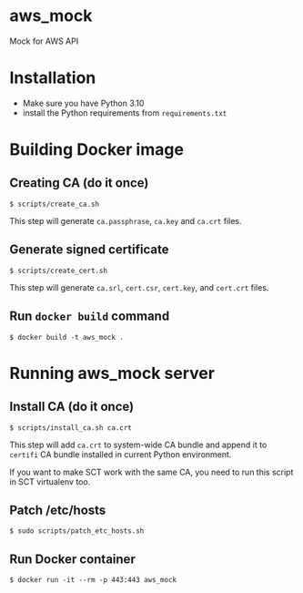 # aws_mock
Mock for AWS API

# Installation
- Make sure you have Python 3.10
- install the Python requirements from `requirements.txt`

# Building Docker image

## Creating CA (do it once)

    $ scripts/create_ca.sh

This step will generate `ca.passphrase`, `ca.key` and `ca.crt` files.

## Generate signed certificate

    $ scripts/create_cert.sh

This step will generate `ca.srl`, `cert.csr`, `cert.key`, and `cert.crt` files.

## Run `docker build` command

    $ docker build -t aws_mock .

# Running aws_mock server

## Install CA (do it once)

    $ scripts/install_ca.sh ca.crt

This step will add `ca.crt` to system-wide CA bundle and append it to `certifi` CA bundle installed in current 
Python environment.

If you want to make SCT work with the same CA, you need to run this script in SCT virtualenv too.

## Patch /etc/hosts

    $ sudo scripts/patch_etc_hosts.sh

## Run Docker container

    $ docker run -it --rm -p 443:443 aws_mock
